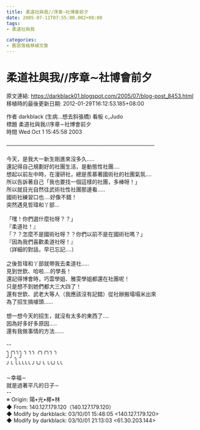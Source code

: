 ```yaml
---
title: 柔道社與我//序章∼社博會前夕
date: 2005-07-11T07:55:00.002+08:00
tags: 
- 柔道社與我

categories:
- 舊部落格移植文章
---
```


# 柔道社與我//序章∼社博會前夕

原文連結: https://darkblack01.blogspot.com/2005/07/blog-post_8453.html
移植時的最後更新日期: 2012-01-29T16:12:53.185+08:00

作者 darkblack (生病...想去斜張橋) 看板 c_Judo<br />標題 柔道社與我//序章∼社博會前夕<br />時間 Wed Oct 1 15:45:58 2003<br /><br /><a name='more'></a>───────────────────────────────────────<br /><br />今天，是我大一新生剛進來沒多久.....<br />還記得自己規劃好的社團生活，是動態性社團....<br />想起以前左中時，在漫研社，總是羨慕著國術社的社團氣氛....<br />所以告訴著自己「我也要找一個這樣的社團，多棒呀！」<br />所以就目光自然往武術社性社團那邊看.....<br />國術社練習口也....好像不錯！<br />突然遇見哲瑋和丫部...<br /><br />「嘿！你們選什麼社呀？？」<br />『柔道社！』<br />「？？怎麼不是國術社呀？？你們以前不是在國術社嗎？」<br />『因為我們喜歡柔道社呀！』<br />（詳細的對話，早已忘記....）<br /><br />之後哲瑋和丫部就帶我去柔道社.....<br />見到世欽、哈啦....的學長！<br />還記得博會時，巧雲學姐、雅雯學姐都還在社團呢！<br />只是想不到她們都大三大四了！<br />還有世欽、武老大等人（我應該沒有記錯）從社辦搬塌塌米出來<br />為了招生搞噱頭......<br /><br />想一想今天的招生，就沒有太多的東西了....<br />因為好多好多原因.....<br />還有我做事情的方法......<br /><br />--<br />╮╭╮╮╮ ╮ ╮╮ ╭╮╭╮╮ ╮<br />╯╯ ╮ ╯<br />╯╰ ╰╰╰╰╰ ╯╰╯╰ ╰╰╯╰╰<br /><br />∼幸福∼<br />就是過著平凡的日子∼<br />--<br />※ Origin: 陽•光•椰•林<br />◆ From: 140.127.179.120（140.127.179.120）<br />◆ Modify by darkblack: 03/10/01 15:48:05 &lt;140.127.179.120&gt;<br />◆ Modify by darkblack: 03/10/01 21:13:03 &lt;61.30.203.144&gt;
